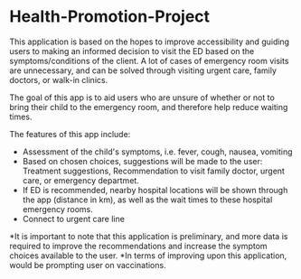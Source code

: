 # Health-Promotion-Project

This application is based on the hopes to improve accessibility and guiding users to making an informed decision to visit the ED based on the symptoms/conditions of the client. A lot of cases of emergency room visits are unnecessary, and can be solved through visiting urgent care, family doctors, or walk-in clinics.

The goal of this app is to aid users who are unsure of whether or not to bring their child to the emergency room, and therefore help reduce waiting times.


The features of this app include:
- Assessment of the child's symptoms, i.e. fever, cough, nausea, vomiting
- Based on chosen choices, suggestions will be made to the user: Treatment suggestions, Recommendation to visit family doctor, urgent care, or emergency departmet.
- If ED is recommended, nearby hospital locations will be shown through the app (distance in km), as well as the wait times to these hospital emergency rooms.
- Connect to urgent care line

*It is important to note that this application is preliminary, and more data is required to improve the recommendations and increase the symptom choices available to the user.
*In terms of improving upon this application, would be prompting user on vaccinations.



